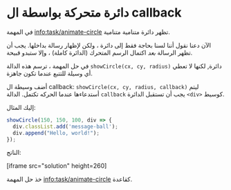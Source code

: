 
# دائرة متحركة بواسطة ال callback

في المهمة <info:task/animate-circle> تظهر دائرة متنامية متنامية.

الآن دعنا نقول أننا لسنا بحاجة فقط إلى دائرة ، ولكن لإظهار رسالة بداخلها. يجب أن تظهر الرسالة *بعد* اكتمال الرسم المتحرك (الدائرة كاملة) ، وإلا ستبدو قبيحة.

في حل المهمة ، ترسم هذه الدالة `showCircle(cx, cy, radius)` دائرة, لكنها لا تعطي أي وسيلة للتتبع عندما تكون جاهزة.

أضف وسيطة ال callback: `showCircle(cx, cy, radius, callback)` ليتم أستدعاءها عندما الحركه تكتمل. الدالة `callback` يجب أن تستقبل الدائرة `<div>` كوسيط.

إليك المثال:

```js
showCircle(150, 150, 100, div => {
  div.classList.add('message-ball');
  div.append("Hello, world!");
});
```

الناتج:

[iframe src="solution" height=260]

خذ حل المهمة <info:task/animate-circle> كقاعدة.
